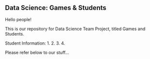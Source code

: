 ## Data Science: Games & Students

Hello people!

This is our repository for Data Science Team Project, titled Games and Students.

Student Information:
1. 
2. 
3.
4.


Please refer below to our stuff...
